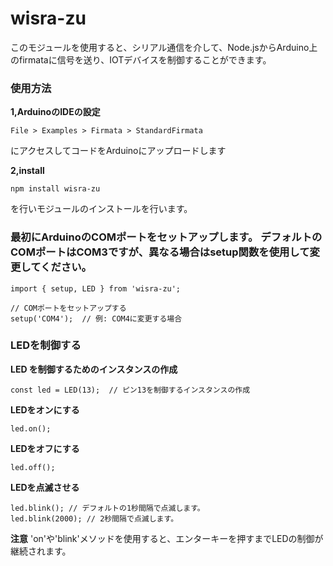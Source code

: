 # wisra-zu
このモジュールを使用すると、シリアル通信を介して、Node.jsからArduino上のfirmataに信号を送り、IOTデバイスを制御することができます。


### 使用方法
**1,ArduinoのIDEの設定**
```
File > Examples > Firmata > StandardFirmata
```
にアクセスしてコードをArduinoにアップロードします

**2,install**
```
npm install wisra-zu
```
を行いモジュールのインストールを行います。



### 最初にArduinoのCOMポートをセットアップします。  デフォルトのCOMポートはCOM3ですが、異なる場合はsetup関数を使用して変更してください。

```
import { setup, LED } from 'wisra-zu';

// COMポートをセットアップする
setup('COM4');  // 例: COM4に変更する場合
```

### LEDを制御する  

**LED を制御するためのインスタンスの作成**
```
const led = LED(13);  // ピン13を制御するインスタンスの作成
```

**LEDをオンにする**
```
led.on();
```

**LEDをオフにする**
```
led.off();
```

**LEDを点滅させる**
```
led.blink(); // デフォルトの1秒間隔で点滅します。
led.blink(2000); // 2秒間隔で点滅します。
```


**注意** 'on'や'blink'メソッドを使用すると、エンターキーを押すまでLEDの制御が継続されます。
